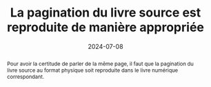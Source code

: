 ---
title: La pagination du livre source est reproduite de manière appropriée
abstract: Pour avoir la certitude de parler de la même page, il faut que la pagination du livre source au format physique soit reproduite dans le livre numérique correspondant.
categories: 
    - "Structure et code"
agrege: O0000-E082
opquast: 'N/A'
indiceebook: '082'
description: "Règle n°82"
before: "081"
weight: "82"
after: "083"
actif: '1'
layout: rules
date: 2024-07-08
tags: 
    - "Utilisabilité"
    - ""
objectif: 
    - "Faciliter la communication autour d’un même livre, indépendamment de son format"
    - "Permettre les références et citations indépendamment du format du livre"
Meo: 
    - "Dans les documents composant le livre numérique, donner aux appareils de lecture l’indication des changements de page."
Controle: 
    - "Dans l’appareil de lecture, vérifier qu’il est possible d’atteindre une page spécifique"
    - "Vérifier que le contenu de la page atteinte correspond à la même page dans le livre source"
epubcheck: 
ace: 
humancheck: true
ReadiumGoToolkit: 
Source: 
    - "SNE"
Referentiel: 
    - "[EPUB 3 Structural Semantics Vocabulary](https://www.w3.org/TR/epub-ssv-11/#sec-pagination))"
steps: 
    - "Projet éditorial"
    - "Production numérique"
Pertinence: 1
---